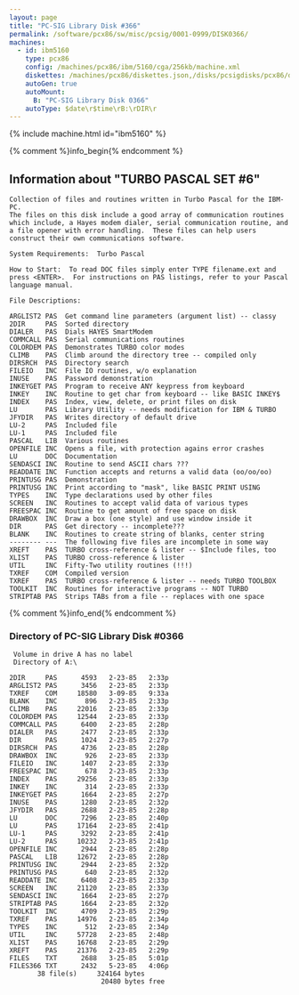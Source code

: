 ```yaml
---
layout: page
title: "PC-SIG Library Disk #366"
permalink: /software/pcx86/sw/misc/pcsig/0001-0999/DISK0366/
machines:
  - id: ibm5160
    type: pcx86
    config: /machines/pcx86/ibm/5160/cga/256kb/machine.xml
    diskettes: /machines/pcx86/diskettes.json,/disks/pcsigdisks/pcx86/diskettes.json
    autoGen: true
    autoMount:
      B: "PC-SIG Library Disk 0366"
    autoType: $date\r$time\rB:\rDIR\r
---
```


{% include machine.html id="ibm5160" %}

{% comment %}info_begin{% endcomment %}

## Information about "TURBO PASCAL SET #6"

    Collection of files and routines written in Turbo Pascal for the IBM-PC.
    The files on this disk include a good array of communication routines
    which include, a Hayes modem dialer, serial communication routine, and
    a file opener with error handling.  These files can help users
    construct their own communications software.
    
    System Requirements:  Turbo Pascal
    
    How to Start:  To read DOC files simply enter TYPE filename.ext and
    press <ENTER>.  For instructions on PAS listings, refer to your Pascal
    language manual.
    
    File Descriptions:
    
    ARGLIST2 PAS  Get command line parameters (argument list) -- classy
    2DIR     PAS  Sorted directory
    DIALER   PAS  Dials HAYES SmartModem
    COMMCALL PAS  Serial communications routines
    COLORDEM PAS  Demonstrates TURBO color modes
    CLIMB    PAS  Climb around the directory tree -- compiled only
    DIRSRCH  PAS  Directory search
    FILEIO   INC  File IO routines, w/o explanation
    INUSE    PAS  Password demonstration
    INKEYGET PAS  Program to receive ANY keypress from keyboard
    INKEY    INC  Routine to get char from keyboard -- like BASIC INKEY$
    INDEX    PAS  Index, view, delete, or print files on disk
    LU       PAS  Library Utility -- needs modification for IBM & TURBO
    JFYDIR   PAS  Writes directory of default drive
    LU-2     PAS  Included file
    LU-1     PAS  Included file
    PASCAL   LIB  Various routines
    OPENFILE INC  Opens a file, with protection agains error crashes
    LU       DOC  Documentation
    SENDASCI INC  Routine to send ASCII chars ???
    READDATE INC  Function accepts and returns a valid data (oo/oo/oo)
    PRINTUSG PAS  Demonstration
    PRINTUSG INC  Print according to "mask", like BASIC PRINT USING
    TYPES    INC  Type declarations used by other files
    SCREEN   INC  Routines to accept valid data of various types
    FREESPAC INC  Routine to get amount of free space on disk
    DRAWBOX  INC  Draw a box (one style) and use window inside it
    DIR      PAS  Get directory -- incomplete???
    BLANK    INC  Routines to create string of blanks, center string
    -------- ---  The following five files are incomplete in some way
    XREFT    PAS  TURBO cross-reference & lister -- $Include files, too
    XLIST    PAS  TURBO cross-reference & lister
    UTIL     INC  Fifty-Two utility routines (!!!)
    TXREF    COM  Compiled version
    TXREF    PAS  TURBO cross-reference & lister -- needs TURBO TOOLBOX
    TOOLKIT  INC  Routines for interactive programs -- NOT TURBO
    STRIPTAB PAS  Strips TABs from a file -- replaces with one space
{% comment %}info_end{% endcomment %}


### Directory of PC-SIG Library Disk #0366

     Volume in drive A has no label
     Directory of A:\

    2DIR     PAS      4593   2-23-85   2:33p
    ARGLIST2 PAS      3456   2-23-85   2:33p
    TXREF    COM     18580   3-09-85   9:33a
    BLANK    INC       896   2-23-85   2:33p
    CLIMB    PAS     22016   2-23-85   2:33p
    COLORDEM PAS     12544   2-23-85   2:33p
    COMMCALL PAS      6400   2-23-85   2:28p
    DIALER   PAS      2477   2-23-85   2:33p
    DIR      PAS      1024   2-23-85   2:27p
    DIRSRCH  PAS      4736   2-23-85   2:28p
    DRAWBOX  INC       926   2-23-85   2:33p
    FILEIO   INC      1407   2-23-85   2:33p
    FREESPAC INC       678   2-23-85   2:33p
    INDEX    PAS     29256   2-23-85   2:33p
    INKEY    INC       314   2-23-85   2:33p
    INKEYGET PAS      1664   2-23-85   2:27p
    INUSE    PAS      1280   2-23-85   2:32p
    JFYDIR   PAS      2688   2-23-85   2:28p
    LU       DOC      7296   2-23-85   2:40p
    LU       PAS     17164   2-23-85   2:41p
    LU-1     PAS      3292   2-23-85   2:41p
    LU-2     PAS     10232   2-23-85   2:41p
    OPENFILE INC      2944   2-23-85   2:28p
    PASCAL   LIB     12672   2-23-85   2:28p
    PRINTUSG INC      2944   2-23-85   2:32p
    PRINTUSG PAS       640   2-23-85   2:32p
    READDATE INC      6408   2-23-85   2:33p
    SCREEN   INC     21120   2-23-85   2:33p
    SENDASCI INC      1664   2-23-85   2:27p
    STRIPTAB PAS      1664   2-23-85   2:32p
    TOOLKIT  INC      4709   2-23-85   2:29p
    TXREF    PAS     14976   2-23-85   2:34p
    TYPES    INC       512   2-23-85   2:34p
    UTIL     INC     57728   2-23-85   2:48p
    XLIST    PAS     16768   2-23-85   2:29p
    XREFT    PAS     21376   2-23-85   2:29p
    FILES    TXT      2688   3-25-85   5:01p
    FILES366 TXT      2432   5-23-85   4:06p
           38 file(s)     324164 bytes
                           20480 bytes free

